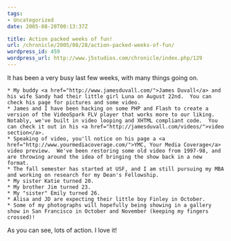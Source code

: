 ```yaml
---
tags:
- Uncategorized
date: 2005-08-28T00:13:37Z

title: Action packed weeks of fun!
url: /chronicle/2005/08/28/action-packed-weeks-of-fun/
wordpress_id: 459
wordpress_url: http://www.j5studios.com/chronicle/index.php/129
---
```


It has been a very busy last few weeks, with many things going on.


    * My buddy <a href="http://www.jamesduvall.com/">James Duvall</a> and his wife Sandy had their little girl Luna on August 22nd.  You can check his page for pictures and some video.
    * James and I have been hacking on some PHP and Flash to create a version of the VideoSpark FLV player that works more to our liking.  Notably, we've built in video looping and XHTML compliant code.  You can check it out in his <a href="http://jamesduvall.com/videos/">video section</a>.
    * Speaking of video, you'll notice on his page a <a href="http://www.yourmediacoverage.com/">YMC, Your Media Coverage</a> video preview.  We've been restoring some old video from 1997-98, and are throwing around the idea of bringing the show back in a new format.
    * The fall semester has started at USF, and I am still pursuing my MBA and working on research for my Dean's Fellowship.
    * My sister Katie turned 20.
    * My brother Jim turned 23.
    * My "sister" Emily turned 26.
    * Alisa and JD are expecting their little boy Finley in October.
    * Some of my photographs will hopefully being showing in a gallery show in San Francisco in October and November (keeping my fingers crossed)!

As you can see, lots of action.  I love it!

